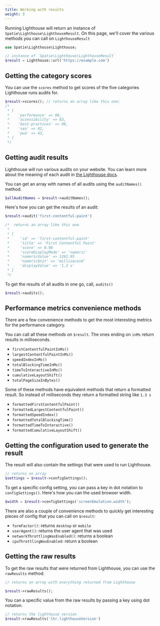 ```yaml
---
title: Working with results
weight: 3
---
```


Running Lighthouse will return an instance of `Spatie\Lighthouse\LighthouseResult`. On this page, we'll cover the various methods you can call on `LighthouseResult`

```php
use Spatie\Lighthouse\Lighthouse;

// instance of `Spatie\Lighthouse\LighthouseResult`
$result = Lighthouse::url('https://example.com')
```

## Getting the category scores

You can use the `scores` method to get scores of the five categories Lighthouse runs audits for.

```php
$result->scores(); // returns an array like this one:
/*
 * [
 *    'performance' => 98,
 *    'accessibility' => 83,
 *    'best-practices' => 90,
 *    'seo' => 92,
 *    'pwa' => 43,  
 * ]
 */
```

## Getting audit results

Lighthouse will run various audits on your website. You can learn more about the meaning of each audit in [the Lighthouse docs](https://developer.chrome.com/docs/lighthouse/overview).

You can get an array with names of all audits using the `auditNames()` method.

```php
$allAuditNames = $result->auditNames();
```

Here's how you can get the results of an audit:

```php
$result->audit('first-contentful-paint') 

/*  returns an array like this one.
 * 
 * [
 *     'id' => 'first-contentful-paint'
 *     'title' => 'First Contentful Paint'
 *     'score' => 0.98
 *     'scoreDisplayMode' => 'numeric'
 *     'numericValue' => 1262.95
 *     'numericUnit' => 'millisecond'
 *     'displayValue' => '1.3 s'
 * ]
 */
```

To get the results of all audits in one go, call, `audits()`

```php
$result->audits();
```

## Performance metrics convenience methods

There are a few convenience methods to get the most interesting metrics for the performance category.

You can call all these methods on `$result`. The ones ending on `inMs` return results in milliseconds.

- `firstContentfulPaintInMs()`
- `largestContentfulPaintInMs()`
- `speedIndexInMs()`
- `totalBlockingTimeInMs()`
- `timeToInteractiveInMs()`
- `cumulativeLayoutShift()`
- `totalPageSizeInBytes()`

Some of these methods have equivalent methods that return a formatted result. So instead of milliseconds they return a formatted string like `1.3 s`

- `formattedFirstContentfulPaint()`
- `formattedLargestContentfulPaint()`
- `formattedSpeedIndex()`
- `formattedTotalBlockingTime()`
- `formattedTimeToInteractive()`
- `formattedCumulativeLayoutShift()`

## Getting the configuration used to generate the result

The result will also contain the settings that were used to run Lighthouse.

```php
// returns an array
$settings = $result->configSettings();
```

To get a specific config setting, you can pass a key in dot notation to `configSettings()`. Here's how you can the used browser width.

```php
$width = $result->configSettings('screenEmulation.width');
```

There are also a couple of convenience methods to quickly get interesting pieces of config that you can call on `$result`:

- `formFactor()`: returns `desktop` or `mobile`
- `userAgent()`: returns the user agent that was used
- `networkThrottlingWasEnabled()`: returns a boolean
- `cpuThrottlingWasEnabled`: return a boolean

## Getting the raw results

To get the raw results that were returned from Lighthouse, you can use the `rawResults` method.

```php
// returns an array with everything returned from Lighthouse

$result->rawResults();
```

You can a specific value from the raw results by passing a key using dot notation.

```php
// returns the lighthouse version
$result->rawResults('lhr.lighthouseVersion')
```
